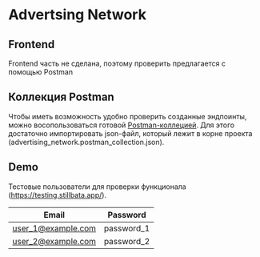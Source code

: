 # Advertsing Network

## Frontend
Frontend часть не сделана, поэтому проверить предлагается с помощью Postman
## Коллекция Postman
Чтобы иметь возможность удобно проверить созданные эндпоинты, можно восопользоваться готовой [Postman-коллецией](https://learning.postman.com/docs/sending-requests/intro-to-collections/). Для этого достаточно импортировать json-файл, который лежит в корне проекта (advertising_network.postman_collection.json).
## Demo
Тестовые пользователи для проверки функционала
(https://testing.stillbata.app/).

Email | Password 
------------ | ------------- 
user_1@example.com | password_1 
user_2@example.com | password_2 
